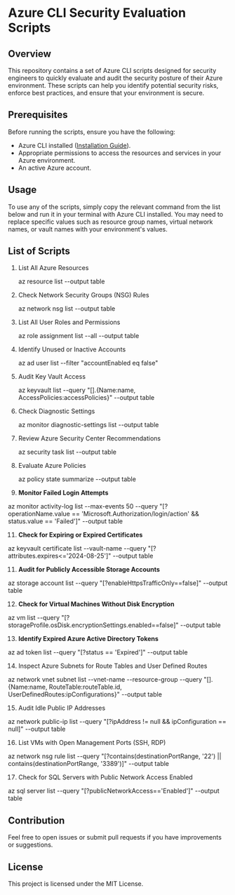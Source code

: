 # Azure CLI Security Evaluation Scripts

## Overview
This repository contains a set of Azure CLI scripts designed for security engineers to quickly evaluate and audit the security posture of their Azure environment. These scripts can help you identify potential security risks, enforce best practices, and ensure that your environment is secure.

## Prerequisites
Before running the scripts, ensure you have the following:
- Azure CLI installed ([Installation Guide](https://docs.microsoft.com/en-us/cli/azure/install-azure-cli)).
- Appropriate permissions to access the resources and services in your Azure environment.
- An active Azure account.

## Usage
To use any of the scripts, simply copy the relevant command from the list below and run it in your terminal with Azure CLI installed. You may need to replace specific values such as resource group names, virtual network names, or vault names with your environment's values.

## List of Scripts

1. List All Azure Resources

   az resource list --output table

3. Check Network Security Groups (NSG) Rules

   az network nsg list --output table

4. List All User Roles and Permissions

   az role assignment list --all --output table

5. Identify Unused or Inactive Accounts

   az ad user list --filter "accountEnabled eq false"

6. Audit Key Vault Access
   
   az keyvault list --query "[].{Name:name, AccessPolicies:accessPolicies}" --output table

7. Check Diagnostic Settings

   az monitor diagnostic-settings list --output table

8. Review Azure Security Center Recommendations

   az security task list --output table

9. Evaluate Azure Policies
   
   az policy state summarize --output table

10. **Monitor Failed Login Attempts**
    
   az monitor activity-log list --max-events 50 --query "[?operationName.value == 'Microsoft.Authorization/login/action' && status.value == 'Failed']" --output table

11. **Check for Expiring or Expired Certificates**

   az keyvault certificate list --vault-name <YourVaultName> --query "[?attributes.expires<='2024-08-25']" --output table

11. **Audit for Publicly Accessible Storage Accounts**
    
   az storage account list --query "[?enableHttpsTrafficOnly==false]" --output table

12. **Check for Virtual Machines Without Disk Encryption**
    
   az vm list --query "[?storageProfile.osDisk.encryptionSettings.enabled==false]" --output table

13. **Identify Expired Azure Active Directory Tokens**

   az ad token list --query "[?status == 'Expired']" --output table

14. Inspect Azure Subnets for Route Tables and User Defined Routes

   az network vnet subnet list --vnet-name <vnet-name> --resource-group <resource-group-name> --query "[].{Name:name, RouteTable:routeTable.id, UserDefinedRoutes:ipConfigurations}" --output table

15. Audit Idle Public IP Addresses
    
   az network public-ip list --query "[?ipAddress != null && ipConfiguration == null]" --output table

16. List VMs with Open Management Ports (SSH, RDP)
    
   az network nsg rule list --query "[?contains(destinationPortRange, '22') || contains(destinationPortRange, '3389')]" --output table

17. Check for SQL Servers with Public Network Access Enabled

   az sql server list --query "[?publicNetworkAccess=='Enabled']" --output table

## Contribution
Feel free to open issues or submit pull requests if you have improvements or suggestions.

## License
This project is licensed under the MIT License.

